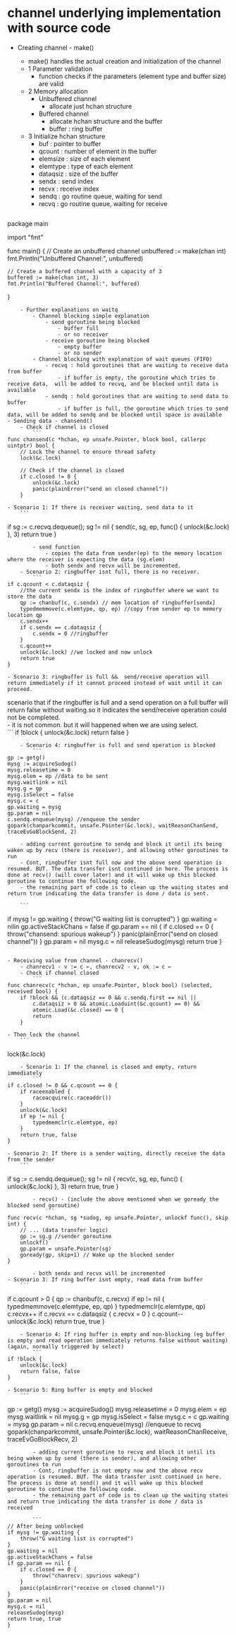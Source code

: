 # channel underlying implementation with source code   

- Creating channel - make()   
    - make() handles the actual creation and initialization of the channel   
    - 1 Parameter validation   
        - function checks if the parameters (element type and buffer size) are valid   
    - 2 Memory allocation   
        - Unbuffered channel   
            - allocate just hchan structure   
        - Buffered channel   
            - allocate hchan structure and the buffer  
            - buffer : ring buffer   
    - 3 Initialize hchan structure   
        - buf : pointer to buffer   
        - qcount : number of element in the buffer   
        - elemsize : size of each element   
        - elemtype : type of each element   
        - dataqsiz : size of the buffer   
        - sendx : send index   
        - recvx : receive index   
        - sendq : go routine queue, waiting for send   
        - recvq : go routine queue, waiting for receive   
   
    ```
package main

import "fmt"

func main() {
    // Create an unbuffered channel
    unbuffered := make(chan int)
    fmt.Println("Unbuffered Channel:", unbuffered)

    // Create a buffered channel with a capacity of 3
    buffered := make(chan int, 3)
    fmt.Println("Buffered Channel:", buffered)
}
```
    - Further explanations on waitq   
        - Channel blocking simple explanation   
            - send goroutine being blocked    
                - buffer full   
                - or no receiver   
            - receive goroutine being blocked   
                - empty buffer   
                - or no sender   
        - Channel blocking with explanation of wait queues (FIFO)   
            - recvq : hold goroutines that are waiting to receive data from buffer   
                - if buffer is empty, the goroutine which tries to receive data,  will be added to recvq, and be blocked until data is available   
            - sendq : hold goroutines that are waiting to send data to buffer   
                - if buffer is full, the goroutine which tries to send data, will be added to sendq and be blocked until space is available   
- Sending data - chansend()   
    - Check if channel is closed   
        ```
func chansend(c *hchan, ep unsafe.Pointer, block bool, callerpc uintptr) bool {
    // Lock the channel to ensure thread safety
    lock(&c.lock)

    // Check if the channel is closed
    if c.closed != 0 {
        unlock(&c.lock)
        panic(plainError("send on closed channel"))
    }

```
    - Scenario 1: If there is receiver waiting, send data to it   
        ```
if sg := c.recvq.dequeue(); sg != nil {
	send(c, sg, ep, func() { unlock(&c.lock) }, 3)
	return true
}
```
        - send function   
            - copies the data from sender(ep) to the memory location where the receiver is expecting the data (sg.elem)   
            - both sendx and recvx will be incremented.   
    - Scenario 2: ringbuffer isnt full, there is no receiver.   
        ```
if c.qcount < c.dataqsiz {
	//the current sendx is the index of ringbuffer where we want to store the data
	qp := chanbuf(c, c.sendx) // mem location of ringbuffer[sendx]
	typedmemmove(c.elemtype, qp, ep) //copy from sender ep to memory location qp
	c.sendx++
	if c.sendx == c.dataqsiz {
		c.sendx = 0 //ringbuffer
	}
	c.qcount++
	unlock(&c.lock) //we locked and now unlock
	return true
}
```
    - Scenario 3: ringbuffer is full &&  send/receive operation will return immediately if it cannot proceed instead of wait until it can proceed.
scenario that if the ringbuffer is full and a send operation on a full buffer will return false without waiting.so it indicates the send/receive operation could not be completed.   
    - it is not common. but it will happened when we are using select.   
        ```
if !block {
	unlock(&c.lock)
	return false
}
```
    - Scenario 4: ringbuffer is full and send operation is blocked   
        ```
gp := getg()
mysg := acquireSudog()
mysg.releasetime = 0
mysg.elem = ep //data to be sent
mysg.waitlink = nil
mysg.g = gp
mysg.isSelect = false
mysg.c = c
gp.waiting = mysg
gp.param = nil
c.sendq.enqueue(mysg) //enqueue the sender
gopark(chanparkcommit, unsafe.Pointer(&c.lock), waitReasonChanSend, traceEvGoBlockSend, 2)
```
        - adding current goroutine to sendq and block it until its being waken up by recv (there is receiver), and allowing other goroutines to run   
        - Cont, ringbuffer isnt full now and the above send operation is resumed. BUT. The data transfer isnt continued in here. The process is done at recv() (will cover later) and it will wake up this blocked goroutine to continue the following code.   
        - the remaining part of code is to clean up the waiting states and return true indicating the data transfer is done / data is sent.   
   
        ```
if mysg != gp.waiting {
	throw("G waiting list is corrupted")
}
gp.waiting = nilin
gp.activeStackChans = false
if gp.param == nil {
	if c.closed == 0 {
		throw("chansend: spurious wakeup")
	}
	panic(plainError("send on closed channel"))
}
gp.param = nil
mysg.c = nil
releaseSudog(mysg)
return true
}
```
           
- Receiving value from channel - chanrecv()   
    - chanrecv1 - v := c ←, chanrecv2 - v, ok := c ←   
    - Check if channel closed   
        ```
func chanrecv(c *hchan, ep unsafe.Pointer, block bool) (selected, received bool) {
	if !block && (c.dataqsiz == 0 && c.sendq.first == nil ||
		c.dataqsiz > 0 && atomic.Loaduint(&c.qcount) == 0) &&
		atomic.Load(&c.closed) == 0 {
		return
	}

```
    - Then lock the channel   
        ```
lock(&c.lock)
```
    - Scenario 1: If the channel is closed and empty, return immediately   
        ```
if c.closed != 0 && c.qcount == 0 {
	if raceenabled {
		raceacquire(c.raceaddr())
	}
	unlock(&c.lock)
	if ep != nil {
		typedmemclr(c.elemtype, ep)
	}
	return true, false
}
```
    - Scenario 2: If there is a sender waiting, directly receive the data from the sender   
        ```
if sg := c.sendq.dequeue(); sg != nil {
	recv(c, sg, ep, func() { unlock(&c.lock) }, 3)
	return true, true
}
```
        - recv() - (include the above mentioned when we goready the blocked send goroutine)   
            ```
func recv(c *hchan, sg *sudog, ep unsafe.Pointer, unlockf func(), skip int) {
    // ... (data transfer logic)
    gp := sg.g //sender goroutine
    unlockf()
    gp.param = unsafe.Pointer(sg)
    goready(gp, skip+1) // Wake up the blocked sender
}
```
            - both sendx and recvx will be incremented   
    - Scenario 3: If ring buffer isnt empty, read data from buffer   
        ```
if c.qcount > 0 {
	qp := chanbuf(c, c.recvx)
	if ep != nil {
		typedmemmove(c.elemtype, ep, qp)
	}
	typedmemclr(c.elemtype, qp)
	c.recvx++
	if c.recvx == c.dataqsiz {
		c.recvx = 0
	}
	c.qcount--
	unlock(&c.lock)
	return true, true
}
```
    - Scenario 4: If ring buffer is empty and non-blocking (eg buffer is empty and read operation immediately returns false without waiting) (again, normally triggered by select)   
        ```
if !block {
	unlock(&c.lock)
	return false, false
}

```
    - Scenario 5: Ring buffer is empty and blocked   
        ```
gp := getg()
mysg := acquireSudog()
mysg.releasetime = 0
mysg.elem = ep
mysg.waitlink = nil
mysg.g = gp
mysg.isSelect = false
mysg.c = c
gp.waiting = mysg
gp.param = nil
c.recvq.enqueue(mysg) //enqueue to recvq
gopark(chanparkcommit, unsafe.Pointer(&c.lock), waitReasonChanReceive, traceEvGoBlockRecv, 2)
```
        - adding current goroutine to recvq and block it until its being waken up by send (there is sender), and allowing other goroutines to run   
        - Cont, ringbuffer is not empty now and the above recv operation is resumed. BUT. The data transfer isnt continued in here. The process is done at send() and it will wake up this blocked goroutine to continue the following code.   
        - the remaining part of code is to clean up the waiting states and return true indicating the data transfer is done / data is received   
   
        ```
// After being unblocked
if mysg != gp.waiting {
	throw("G waiting list is corrupted")
}
gp.waiting = nil
gp.activeStackChans = false
if gp.param == nil {
	if c.closed == 0 {
		throw("chanrecv: spurious wakeup")
	}
	panic(plainError("receive on closed channel"))
}
gp.param = nil
mysg.c = nil
releaseSudog(mysg)
return true, true
}
```
   
       
   
   
